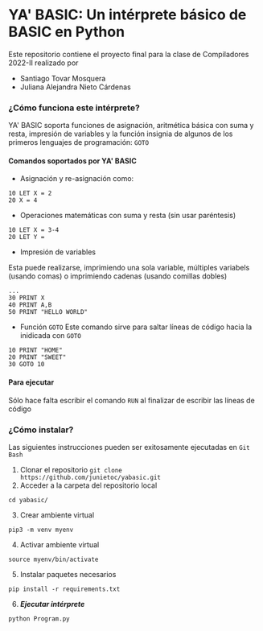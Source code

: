 # YA' BASIC: Un intérprete básico de BASIC en Python
Este repositorio contiene el proyecto final para la clase de Compiladores 2022-II realizado por 
- Santiago Tovar Mosquera
- Juliana Alejandra Nieto Cárdenas

### ¿Cómo funciona este intérprete?
YA' BASIC soporta funciones de asignación, aritmética básica con suma y resta, impresión de variables y la función insignia de algunos de los primeros lenguajes de programación: `GOTO`

#### Comandos soportados por YA' BASIC
- Asignación y re-asignación como: 
```
10 LET X = 2
20 X = 4
```

- Operaciones matemáticas con suma y resta (sin usar paréntesis)
```
10 LET X = 3-4
20 LET Y = 
```

- Impresión de variables

Esta puede realizarse, imprimiendo una sola variable, múltiples variabels (usando comas) o imprimiendo cadenas (usando comillas dobles)
```
...
30 PRINT X
40 PRINT A,B
50 PRINT "HELLO WORLD"
```

- Función `GOTO`
Este comando sirve para saltar líneas de código hacia la inidicada con `GOTO`
```
10 PRINT "HOME"
20 PRINT "SWEET"
30 GOTO 10
```

#### Para ejecutar
Sólo hace falta escribir el comando `RUN` al finalizar de escribir las líneas de código 

### ¿Cómo instalar?
Las siguientes instrucciones pueden ser exitosamente ejecutadas en `Git Bash`
1. Clonar el repositorio
```git clone https://github.com/junietoc/yabasic.git```
2. Acceder a la carpeta del repositorio local
```
cd yabasic/
```
3. Crear ambiente virtual
```
pip3 -m venv myenv
```

4. Activar ambiente virtual
```
source myenv/bin/activate
```

5. Instalar paquetes necesarios
```
pip install -r requirements.txt
```
6. ***Ejecutar intérprete***
```
python Program.py
```
